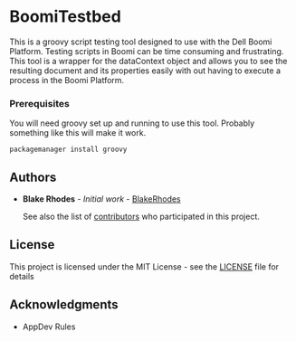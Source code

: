 # BoomiTestbed

This is a groovy script testing tool designed to use with the Dell Boomi Platform. Testing scripts in Boomi can be time consuming and frustrating. This tool is a wrapper for the dataContext object and allows you to see the resulting document and its properties easily with out having to execute a process in the Boomi Platform.

### Prerequisites

You will need groovy set up and running to use this tool. Probably something like this will make it work.

```
packagemanager install groovy
```

## Authors

* **Blake Rhodes** - *Initial work* - [BlakeRhodes](https://github.com/BlakeRhodes)

    See also the list of [contributors](https://github.com/BlakeRhodes/BoomiTestBed\contributors) who participated in this project.

## License

This project is licensed under the MIT License - see the [LICENSE](LICENSE) file for details

## Acknowledgments

* AppDev Rules

